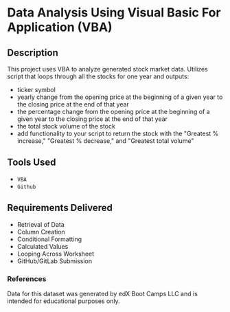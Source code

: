 # Data Analysis Using Visual Basic For Application (VBA)

## Description
This project uses VBA to analyze generated stock market data. Utilizes script that loops through all the stocks for one year and outputs:
- ticker symbol
- yearly change from the opening price at the beginning of a given year to the closing price at the end of that year
- the percentage change from the opening price at the beginning of a given year to the closing price at the end of that year
- the total stock volume of the stock
- add functionality to your script to return the stock with the "Greatest % increase," "Greatest % decrease," and "Greatest total volume"

## Tools Used
- `VBA`
- `Github`

## Requirements Delivered
- Retrieval of Data 
- Column Creation 
- Conditional Formatting 
- Calculated Values
- Looping Across Worksheet
- GitHub/GitLab Submission 

### References
Data for this dataset was generated by edX Boot Camps LLC and is intended for educational purposes only.
